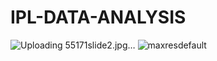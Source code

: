 # IPL-DATA-ANALYSIS
![Uploading 55171slide2.jpg…]()
![maxresdefault](https://github.com/preetitikku/IPL-DATA-ANALYSIS/assets/141815756/4a4df641-ad9e-4429-b622-8b4f6b451269)

